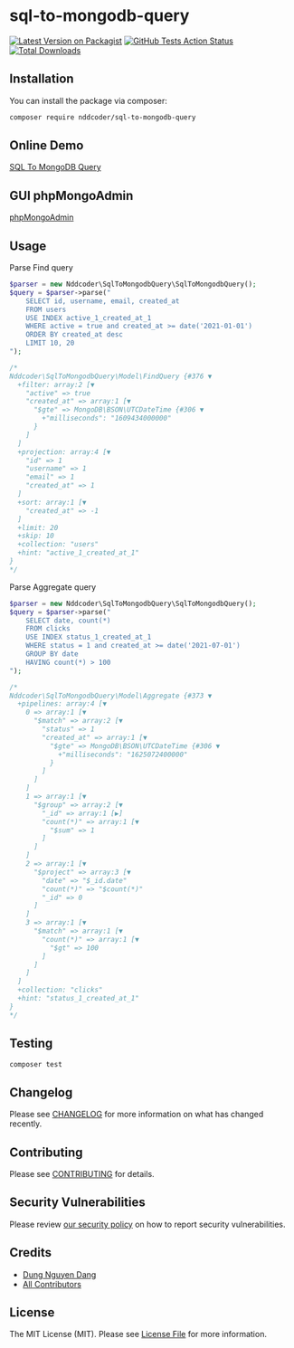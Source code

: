 # sql-to-mongodb-query

[![Latest Version on Packagist](https://img.shields.io/packagist/v/nddcoder/sql-to-mongodb-query.svg?style=flat-square)](https://packagist.org/packages/nddcoder/sql-to-mongodb-query)
[![GitHub Tests Action Status](https://img.shields.io/github/workflow/status/dangdungcntt/sql-to-mongodb-query/run-tests?label=tests)](https://github.com/nddcoder/sql-to-mongodb-query/actions?query=workflow%3Arun-tests+branch%3Amaster)
[![Total Downloads](https://img.shields.io/packagist/dt/nddcoder/sql-to-mongodb-query.svg?style=flat-square)](https://packagist.org/packages/nddcoder/sql-to-mongodb-query)

## Installation

You can install the package via composer:

```bash
composer require nddcoder/sql-to-mongodb-query
```

## Online Demo

[SQL To MongoDB Query](https://nddapp.com/sql-to-mongodb-query-converter.html)

## GUI phpMongoAdmin

[phpMongoAdmin](https://github.com/dangdungcntt/phpmongoadmin)

## Usage

Parse Find query

```php
$parser = new Nddcoder\SqlToMongodbQuery\SqlToMongodbQuery();
$query = $parser->parse("
    SELECT id, username, email, created_at 
    FROM users
    USE INDEX active_1_created_at_1
    WHERE active = true and created_at >= date('2021-01-01') 
    ORDER BY created_at desc 
    LIMIT 10, 20
");

/*
Nddcoder\SqlToMongodbQuery\Model\FindQuery {#376 ▼
  +filter: array:2 [▼
    "active" => true
    "created_at" => array:1 [▼
      "$gte" => MongoDB\BSON\UTCDateTime {#306 ▼
        +"milliseconds": "1609434000000"
      }
    ]
  ]
  +projection: array:4 [▼
    "id" => 1
    "username" => 1
    "email" => 1
    "created_at" => 1
  ]
  +sort: array:1 [▼
    "created_at" => -1
  ]
  +limit: 20
  +skip: 10
  +collection: "users"
  +hint: "active_1_created_at_1"
}
*/
```

Parse Aggregate query

```php
$parser = new Nddcoder\SqlToMongodbQuery\SqlToMongodbQuery();
$query = $parser->parse("
    SELECT date, count(*)
    FROM clicks
    USE INDEX status_1_created_at_1
    WHERE status = 1 and created_at >= date('2021-07-01') 
    GROUP BY date
    HAVING count(*) > 100
");

/*
Nddcoder\SqlToMongodbQuery\Model\Aggregate {#373 ▼
  +pipelines: array:4 [▼
    0 => array:1 [▼
      "$match" => array:2 [▼
        "status" => 1
        "created_at" => array:1 [▼
          "$gte" => MongoDB\BSON\UTCDateTime {#306 ▼
            +"milliseconds": "1625072400000"
          }
        ]
      ]
    ]
    1 => array:1 [▼
      "$group" => array:2 [▼
        "_id" => array:1 [▶]
        "count(*)" => array:1 [▼
          "$sum" => 1
        ]
      ]
    ]
    2 => array:1 [▼
      "$project" => array:3 [▼
        "date" => "$_id.date"
        "count(*)" => "$count(*)"
        "_id" => 0
      ]
    ]
    3 => array:1 [▼
      "$match" => array:1 [▼
        "count(*)" => array:1 [▼
          "$gt" => 100
        ]
      ]
    ]
  ]
  +collection: "clicks"
  +hint: "status_1_created_at_1"
}
*/
```

## Testing

``` bash
composer test
```

## Changelog

Please see [CHANGELOG](CHANGELOG.md) for more information on what has changed recently.

## Contributing

Please see [CONTRIBUTING](.github/CONTRIBUTING.md) for details.

## Security Vulnerabilities

Please review [our security policy](../../security/policy) on how to report security vulnerabilities.

## Credits

- [Dung Nguyen Dang](https://github.com/dangdungcntt)
- [All Contributors](../../contributors)

## License

The MIT License (MIT). Please see [License File](LICENSE.md) for more information.
